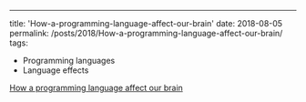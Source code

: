 ---
title: 'How-a-programming-language-affect-our-brain'
date: 2018-08-05
permalink: /posts/2018/How-a-programming-language-affect-our-brain/
tags:
  - Programming languages
  - Language effects
  
[How a programming language affect our brain](https://medium.com/@poojaruhal65/how-a-programming-language-affect-us-brain-e870fabbf22d)
